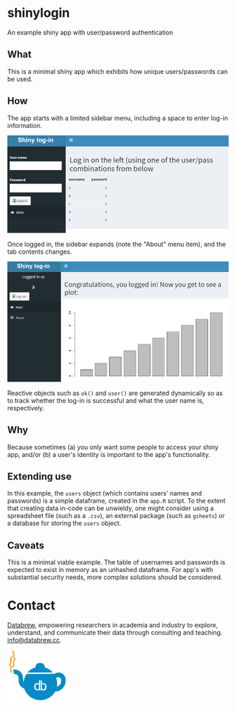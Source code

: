 # shinylogin
An example shiny app with user/password authentication

## What

This is a minimal shiny app which exhibits how unique users/passwords can be used.

## How

The app starts with a limited sidebar menu, including a space to enter log-in information.

![pre](img/pre.png)

Once logged in, the sidebar expands (note the "About" menu item), and the tab contents changes.

![post](img/post.png)

Reactive objects such as `ok()` and `user()` are generated dynamically so as to track whether the log-in is successful and what the user name is, respectively.

## Why  

Because sometimes (a) you only want some people to access your shiny app, and/or (b) a user's identity is important to the app's functionality.

## Extending use  

In this example, the `users` object (which contains users' names and passwords) is a simple dataframe, created in the `app.R` script. To the extent that creating data in-code can be unwieldy, one might consider using a spreadsheet file (such as a `.csv`), an external package (such as `gsheets`) or a database for storing the `users` object. 

## Caveats  

This is a minimal viable example. The table of usernames and passwords is expected to exist in memory as an unhashed dataframe. For app's with substantial security needs, more complex solutions should be considered.


Contact
=======

[Databrew](http://www.databrew.cc), empowering researchers in academia and industry to explore, understand, and communicate their data through consulting and teaching. <a href="mailto:info@databrew.cc?Subject=Hello" target="_top">info@databrew.cc</a>.

<img align="center" src="img/logo_clear.png" alt="http://databrew.cc">
